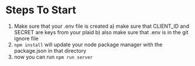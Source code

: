 # Steps To Start


1. Make sure that your .env file is created 
   a) make sure that CLIENT_ID and SECRET are keys from your plaid
   b) also make sure that .env is in the git ignore file
2. `npm install` will update your node package manager with the package.json in that directory
3. now you can run `npm run server` 